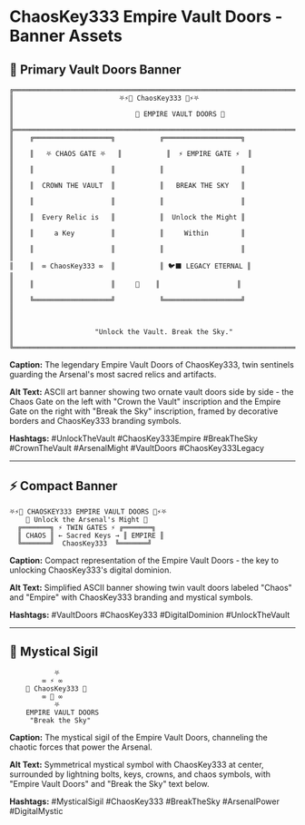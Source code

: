 # ChaosKey333 Empire Vault Doors - Banner Assets

## 🚪 Primary Vault Doors Banner

```
╔══════════════════════════════════════════════════════════════════════════════╗
║                          ⛧⚡👑 ChaosKey333 👑⚡⛧                            ║
║                              🔑 EMPIRE VAULT DOORS 🔑                        ║
╠══════════════════════════════════════════════════════════════════════════════╣
║    ╔═══════════════════╗           ╔═══════════════════╗                    ║
║    ║   ⛧ CHAOS GATE ⛧   ║           ║  ⚡ EMPIRE GATE ⚡  ║                    ║
║    ║                   ║           ║                   ║                    ║
║    ║  CROWN THE VAULT  ║           ║   BREAK THE SKY   ║                    ║
║    ║                   ║           ║                   ║                    ║
║    ║  Every Relic is   ║           ║  Unlock the Might ║                    ║
║    ║     a Key         ║           ║     Within        ║                    ║
║    ║                   ║           ║                   ║                    ║
║    ║  ∞ ChaosKey333 ∞  ║           ║ 🐦‍⬛ LEGACY ETERNAL ║                    ║
║    ║                   ║     🔮    ║                   ║                    ║
║    ╚═══════════════════╝           ╚═══════════════════╝                    ║
║                                                                              ║
║                    "Unlock the Vault. Break the Sky."                       ║
╚══════════════════════════════════════════════════════════════════════════════╝
```

**Caption:** The legendary Empire Vault Doors of ChaosKey333, twin sentinels guarding the Arsenal's most sacred relics and artifacts.

**Alt Text:** ASCII art banner showing two ornate vault doors side by side - the Chaos Gate on the left with "Crown the Vault" inscription and the Empire Gate on the right with "Break the Sky" inscription, framed by decorative borders and ChaosKey333 branding symbols.

**Hashtags:** #UnlockTheVault #ChaosKey333Empire #BreakTheSky #CrownTheVault #ArsenalMight #VaultDoors #ChaosKey333Legacy

---

## ⚡ Compact Banner

```
⛧⚡🚪 CHAOSKEY333 EMPIRE VAULT DOORS 🚪⚡⛧
    🔑 Unlock the Arsenal's Might 🔑
  ╔═══════╗ ⚡ TWIN GATES ⚡ ╔═══════╗
  ║ CHAOS ║ ← Sacred Keys → ║ EMPIRE ║
  ╚═══════╝  ChaosKey333  ╚═══════╝
```

**Caption:** Compact representation of the Empire Vault Doors - the key to unlocking ChaosKey333's digital dominion.

**Alt Text:** Simplified ASCII banner showing twin vault doors labeled "Chaos" and "Empire" with ChaosKey333 branding and mystical symbols.

**Hashtags:** #VaultDoors #ChaosKey333 #DigitalDominion #UnlockTheVault

---

## 🌌 Mystical Sigil

```
           ⛧
        ∞ ⚡ ∞
    🔑 ChaosKey333 🔑
        ∞ 👑 ∞
           ⛧
    EMPIRE VAULT DOORS
     "Break the Sky"
```

**Caption:** The mystical sigil of the Empire Vault Doors, channeling the chaotic forces that power the Arsenal.

**Alt Text:** Symmetrical mystical symbol with ChaosKey333 at center, surrounded by lightning bolts, keys, crowns, and chaos symbols, with "Empire Vault Doors" and "Break the Sky" text below.

**Hashtags:** #MysticalSigil #ChaosKey333 #BreakTheSky #ArsenalPower #DigitalMystic